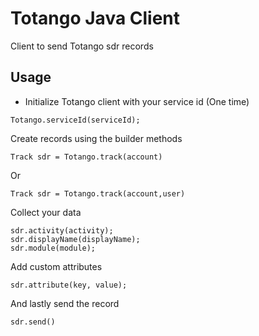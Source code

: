 # Totango Java Client
Client to send Totango sdr records 

## Usage 
- Initialize Totango client with your service id (One time)
```
Totango.serviceId(serviceId);
```

Create records using the builder methods
```
Track sdr = Totango.track(account)
```
Or
```
Track sdr = Totango.track(account,user)
```
Collect your data 
```
sdr.activity(activity);
sdr.displayName(displayName);
sdr.module(module);
```
Add custom attributes
```
sdr.attribute(key, value);
```
And lastly send the record 
```
sdr.send()
```
